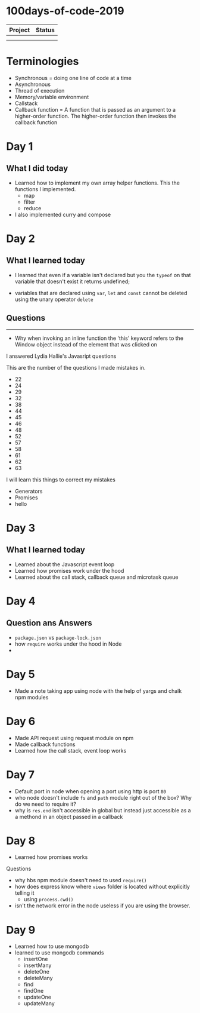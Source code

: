 # 100days-of-code-2019

| Project | Status |
| ------- | ------ |
|         |        |
|         |        |

# Terminologies

- Synchronous = doing one line of code at a time
- Asynchronous
- Thread of execution
- Memory/variable environment
- Callstack
- Callback function = A function that is passed as an argument to a higher-order function. The higher-order function then invokes the callback function

# Day 1

## What I did today

- Learned how to implement my own array helper functions. This the functions I implemented.
  - map
  - filter
  - reduce
- I also implemented curry and compose

# Day 2

## What I learned today

- I learned that even if a variable isn't declared but you the `typeof` on that variable that doesn't exist it returns undefined;

- variables that are declared using `var`, `let` and `const` cannot be deleted using the unary operator `delete`

## Questions

---

- Why when invoking an inline function the 'this' keyword refers to the Window object instead of the element that was clicked on

I answered Lydia Hallie's Javasript questions

This are the number of the questions I made mistakes in.

- 22
- 24
- 29
- 32
- 38
- 44
- 45
- 46
- 48
- 52
- 57
- 58
- 61
- 62
- 63

I will learn this things to correct my mistakes

- Generators
- Promises
- hello

# Day 3

## What I learned today

- Learned about the Javascript event loop
- Learned how promises work under the hood
- Learned about the call stack, callback queue and microtask queue

# Day 4

## Question ans Answers

- `package.json` vs `package-lock.json`
- how `require` works under the hood in Node
-

# Day 5

- Made a note taking app using node with the help of yargs and chalk npm modules

# Day 6

- Made API request using request module on npm
- Made callback functions
- Learned how the call stack, event loop works

# Day 7

- Default port in node when opening a port using http is port `80`
- who node doesn't include `fs` and `path` module right out of the box? Why do we need to require it?
- why is `res.end` isn't accessible in global but instead just accessible as a a methond in an object passed in a callback

# Day 8

- Learned how promises works

Questions

- why hbs npm module doesn't need to used `require()`
- how does express know where `views` folder is located without explicitly telling it
  - using `process.cwd()`
- isn't the network error in the node useless if you are using the browser.

# Day 9

- Learned how to use mongodb
- learned to use mongodb commands
	- insertOne
	- insertMany
	- deleteOne
	- deleteMany
	- find
	- findOne
	- updateOne
	- updateMany
